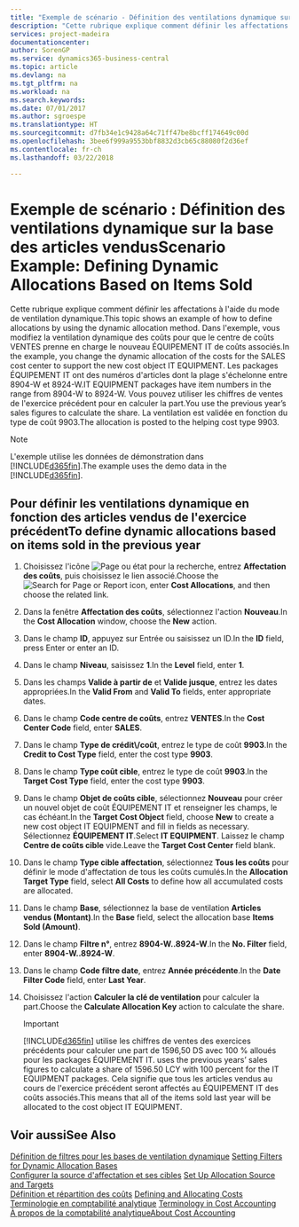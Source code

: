 ```yaml
---
title: "Exemple de scénario - Définition des ventilations dynamique sur la base des articles vendus | Microsoft Docs"
description: "Cette rubrique explique comment définir les affectations à l'aide du mode de ventilation dynamique."
services: project-madeira
documentationcenter: 
author: SorenGP
ms.service: dynamics365-business-central
ms.topic: article
ms.devlang: na
ms.tgt_pltfrm: na
ms.workload: na
ms.search.keywords: 
ms.date: 07/01/2017
ms.author: sgroespe
ms.translationtype: HT
ms.sourcegitcommit: d7fb34e1c9428a64c71ff47be8bcff174649c00d
ms.openlocfilehash: 3bee6f999a9553bbf8832d3cb65c88080f2d36ef
ms.contentlocale: fr-ch
ms.lasthandoff: 03/22/2018

---
```

# <a name="scenario-example-defining-dynamic-allocations-based-on-items-sold"></a><span data-ttu-id="83fc9-103">Exemple de scénario : Définition des ventilations dynamique sur la base des articles vendus</span><span class="sxs-lookup"><span data-stu-id="83fc9-103">Scenario Example: Defining Dynamic Allocations Based on Items Sold</span></span>
<span data-ttu-id="83fc9-104">Cette rubrique explique comment définir les affectations à l'aide du mode de ventilation dynamique.</span><span class="sxs-lookup"><span data-stu-id="83fc9-104">This topic shows an example of how to define allocations by using the dynamic allocation method.</span></span> <span data-ttu-id="83fc9-105">Dans l'exemple, vous modifiez la ventilation dynamique des coûts pour que le centre de coûts VENTES prenne en charge le nouveau ÉQUIPEMENT IT de coûts associés.</span><span class="sxs-lookup"><span data-stu-id="83fc9-105">In the example, you change the dynamic allocation of the costs for the SALES cost center to support the new cost object IT EQUIPMENT.</span></span> <span data-ttu-id="83fc9-106">Les packages ÉQUIPEMENT IT ont des numéros d'articles dont la plage s'échelonne entre 8904-W et 8924-W.</span><span class="sxs-lookup"><span data-stu-id="83fc9-106">IT EQUIPMENT packages have item numbers in the range from 8904-W to 8924-W.</span></span> <span data-ttu-id="83fc9-107">Vous pouvez utiliser les chiffres de ventes de l'exercice précédent pour en calculer la part.</span><span class="sxs-lookup"><span data-stu-id="83fc9-107">You use the previous year’s sales figures to calculate the share.</span></span> <span data-ttu-id="83fc9-108">La ventilation est validée en fonction du type de coût 9903.</span><span class="sxs-lookup"><span data-stu-id="83fc9-108">The allocation is posted to the helping cost type 9903.</span></span>  

> [!NOTE]  
>  <span data-ttu-id="83fc9-109">L'exemple utilise les données de démonstration dans [!INCLUDE[d365fin](includes/d365fin_md.md)].</span><span class="sxs-lookup"><span data-stu-id="83fc9-109">The example uses the demo data in the [!INCLUDE[d365fin](includes/d365fin_md.md)].</span></span>  

## <a name="to-define-dynamic-allocations-based-on-items-sold-in-the-previous-year"></a><span data-ttu-id="83fc9-110">Pour définir les ventilations dynamique en fonction des articles vendus de l'exercice précédent</span><span class="sxs-lookup"><span data-stu-id="83fc9-110">To define dynamic allocations based on items sold in the previous year</span></span>  

1.  <span data-ttu-id="83fc9-111">Choisissez l'icône ![Page ou état pour la recherche](media/ui-search/search_small.png "icône Page ou état pour la recherche"), entrez **Affectation des coûts**, puis choisissez le lien associé.</span><span class="sxs-lookup"><span data-stu-id="83fc9-111">Choose the ![Search for Page or Report](media/ui-search/search_small.png "Search for Page or Report icon") icon, enter **Cost Allocations**, and then choose the related link.</span></span>  
2.  <span data-ttu-id="83fc9-112">Dans la fenêtre **Affectation des coûts**, sélectionnez l'action **Nouveau**.</span><span class="sxs-lookup"><span data-stu-id="83fc9-112">In the **Cost Allocation** window, choose the **New** action.</span></span>  
3.  <span data-ttu-id="83fc9-113">Dans le champ **ID**, appuyez sur Entrée ou saisissez un ID.</span><span class="sxs-lookup"><span data-stu-id="83fc9-113">In the **ID** field, press Enter or enter an ID.</span></span>  
4.  <span data-ttu-id="83fc9-114">Dans le champ **Niveau**, saisissez **1**.</span><span class="sxs-lookup"><span data-stu-id="83fc9-114">In the **Level** field, enter **1**.</span></span>  
5.  <span data-ttu-id="83fc9-115">Dans les champs **Valide à partir de** et **Valide jusque**, entrez les dates appropriées.</span><span class="sxs-lookup"><span data-stu-id="83fc9-115">In the **Valid From** and **Valid To** fields, enter appropriate dates.</span></span>  
6.  <span data-ttu-id="83fc9-116">Dans le champ **Code centre de coûts**, entrez **VENTES**.</span><span class="sxs-lookup"><span data-stu-id="83fc9-116">In the **Cost Center Code** field, enter **SALES**.</span></span>  
7.  <span data-ttu-id="83fc9-117">Dans le champ **Type de crédit\\\/coût**, entrez le type de coût **9903**.</span><span class="sxs-lookup"><span data-stu-id="83fc9-117">In the **Credit to Cost Type** field, enter the cost type **9903**.</span></span>  
8.  <span data-ttu-id="83fc9-118">Dans le champ **Type coût cible**, entrez le type de coût **9903**.</span><span class="sxs-lookup"><span data-stu-id="83fc9-118">In the **Target Cost Type** field, enter the cost type **9903**.</span></span>  
9. <span data-ttu-id="83fc9-119">Dans le champ **Objet de coûts cible**, sélectionnez **Nouveau** pour créer un nouvel objet de coût ÉQUIPEMENT IT et renseigner les champs, le cas échéant.</span><span class="sxs-lookup"><span data-stu-id="83fc9-119">In the **Target Cost Object** field, choose **New** to create a new cost object IT EQUIPMENT and fill in fields as necessary.</span></span> <span data-ttu-id="83fc9-120">Sélectionnez **ÉQUIPEMENT IT**.</span><span class="sxs-lookup"><span data-stu-id="83fc9-120">Select **IT EQUIPMENT**.</span></span> <span data-ttu-id="83fc9-121">Laissez le champ **Centre de coûts cible** vide.</span><span class="sxs-lookup"><span data-stu-id="83fc9-121">Leave the **Target Cost Center** field blank.</span></span>  
10. <span data-ttu-id="83fc9-122">Dans le champ **Type cible affectation**, sélectionnez **Tous les coûts** pour définir le mode d'affectation de tous les coûts cumulés.</span><span class="sxs-lookup"><span data-stu-id="83fc9-122">In the **Allocation Target Type** field, select **All Costs** to define how all accumulated costs are allocated.</span></span>  
11. <span data-ttu-id="83fc9-123">Dans le champ **Base**, sélectionnez la base de ventilation **Articles vendus (Montant)**.</span><span class="sxs-lookup"><span data-stu-id="83fc9-123">In the **Base** field, select the allocation base **Items Sold (Amount)**.</span></span>  
12. <span data-ttu-id="83fc9-124">Dans le champ **Filtre n°**, entrez **8904-W..8924-W**.</span><span class="sxs-lookup"><span data-stu-id="83fc9-124">In the **No. Filter** field, enter **8904-W..8924-W**.</span></span>  
13. <span data-ttu-id="83fc9-125">Dans le champ **Code filtre date**, entrez **Année précédente**.</span><span class="sxs-lookup"><span data-stu-id="83fc9-125">In the **Date Filter Code** field, enter **Last Year**.</span></span>  
14. <span data-ttu-id="83fc9-126">Choisissez l'action **Calculer la clé de ventilation** pour calculer la part.</span><span class="sxs-lookup"><span data-stu-id="83fc9-126">Choose the **Calculate Allocation Key** action to calculate the share.</span></span>  

    > [!IMPORTANT]  
    >  [!INCLUDE[d365fin](includes/d365fin_md.md)]<span data-ttu-id="83fc9-127"> utilise les chiffres de ventes des exercices précédents pour calculer une part de 1596,50 DS avec 100 % alloués pour les packages ÉQUIPEMENT IT.</span><span class="sxs-lookup"><span data-stu-id="83fc9-127"> uses the previous years’ sales figures to calculate a share of 1596.50 LCY with 100 percent for the IT EQUIPMENT packages.</span></span> <span data-ttu-id="83fc9-128">Cela signifie que tous les articles vendus au cours de l'exercice précédent seront affectés au ÉQUIPEMENT IT des coûts associés.</span><span class="sxs-lookup"><span data-stu-id="83fc9-128">This means that all of the items sold last year will be allocated to the cost object IT EQUIPMENT.</span></span>  

## <a name="see-also"></a><span data-ttu-id="83fc9-129">Voir aussi</span><span class="sxs-lookup"><span data-stu-id="83fc9-129">See Also</span></span>  
 <span data-ttu-id="83fc9-130">[Définition de filtres pour les bases de ventilation dynamique](finance-setting-filters-for-dynamic-allocation-bases.md) </span><span class="sxs-lookup"><span data-stu-id="83fc9-130">[Setting Filters for Dynamic Allocation Bases](finance-setting-filters-for-dynamic-allocation-bases.md) </span></span>  
 <span data-ttu-id="83fc9-131">[Configurer la source d'affectation et ses cibles](finance-how-to-set-up-allocation-source-and-targets.md) </span><span class="sxs-lookup"><span data-stu-id="83fc9-131">[Set Up Allocation Source and Targets](finance-how-to-set-up-allocation-source-and-targets.md) </span></span>  
 <span data-ttu-id="83fc9-132">[Définition et répartition des coûts](finance-define-and-allocate-costs.md) </span><span class="sxs-lookup"><span data-stu-id="83fc9-132">[Defining and Allocating Costs](finance-define-and-allocate-costs.md) </span></span>  
 <span data-ttu-id="83fc9-133">[Terminologie en comptabilité analytique](finance-terminology-in-cost-accounting.md) </span><span class="sxs-lookup"><span data-stu-id="83fc9-133">[Terminology in Cost Accounting](finance-terminology-in-cost-accounting.md) </span></span>  
 [<span data-ttu-id="83fc9-134">À propos de la comptabilité analytique</span><span class="sxs-lookup"><span data-stu-id="83fc9-134">About Cost Accounting</span></span>](finance-about-cost-accounting.md)

